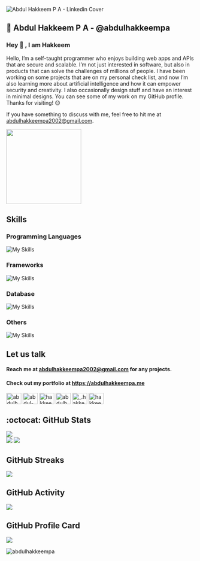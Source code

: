 ![Abdul Hakkeem P A - Linkedin Cover](https://github.com/abdulhakkeempa/abdulhakkeempa/assets/92361680/da8dbece-5f61-45d7-ba65-e037278006ee)

## :bust_in_silhouette: Abdul Hakkeem P A - @abdulhakkeempa
<h3>Hey 👋 , I am Hakkeem </h3> 

Hello, I’m a self-taught programmer who enjoys building web apps and APIs that are secure and scalable. I’m not just interested in software, but also in products that can solve the challenges of millions of people. I have been working on some projects that are on my personal check list, and now I’m also learning more about artificial intelligence and how it can empower security and creativity. I also occasionally design stuff and have an interest in minimal designs. You can see some of my work on my GitHub profile. Thanks for visiting! 😊

If you have something to discuss with me, feel free to hit me at <a href="mailto:abdulhakkeempa2002@gmail.com">abdulhakkeempa2002@gmail.com</a>.



<a href="https://www.buymeacoffee.com/abdulhakkeempa"><img src="https://cdn.buymeacoffee.com/buttons/v2/default-yellow.png" width="200" /></a>



## Skills
### Programming Languages
![My Skills](https://skillicons.dev/icons?i=python,c,cpp,js,java,php&theme=dark)  

### Frameworks
![My Skills](https://skillicons.dev/icons?i=html,css,latex,django,laravel,jquery,bootstrap&theme=dark)

### Database
![My Skills](https://skillicons.dev/icons?i=mysql,postgres&theme=dark&perline=10)

### Others
![My Skills](https://skillicons.dev/icons?i=azure,gcp,figma,nginx,git,github,githubactions&theme=dark&perline=10)

## Let us talk
#### Reach me at <a href="" >abdulhakkeempa2002@gmail.com</a> for any projects.
#### Check out my portfolio at <a href="" >https://abdulhakkeempa.me</a>
<p align="left">
<a href="https://twitter.com/abdulhakkeempa" target="blank"><img align="center" src="https://raw.githubusercontent.com/rahuldkjain/github-profile-readme-generator/master/src/images/icons/Social/twitter.svg" alt="abdulhakkeempa" height="30" width="40" /></a>
<a href="https://linkedin.com/in/abdul-hakkeem-pa" target="blank"><img align="center" src="https://raw.githubusercontent.com/rahuldkjain/github-profile-readme-generator/master/src/images/icons/Social/linked-in-alt.svg" alt="abdul-hakkeem-pa" height="30" width="40" /></a>
<a href="https://stackoverflow.com/users/hakkeempa" target="blank"><img align="center" src="https://raw.githubusercontent.com/rahuldkjain/github-profile-readme-generator/master/src/images/icons/Social/stack-overflow.svg" alt="hakkeempa" height="30" width="40" /></a>
<a href="https://fb.com/abdulhakkeempa" target="blank"><img align="center" src="https://raw.githubusercontent.com/rahuldkjain/github-profile-readme-generator/master/src/images/icons/Social/facebook.svg" alt="abdulhakkeempa" height="30" width="40" /></a>
<a href="https://instagram.com/_.hakkeem_" target="blank"><img align="center" src="https://raw.githubusercontent.com/rahuldkjain/github-profile-readme-generator/master/src/images/icons/Social/instagram.svg" alt="_.hakkeem_" height="30" width="40" /></a>
<a href="https://dev.to/hakkeempa" target="blank"><img align="center" src="https://raw.githubusercontent.com/rahuldkjain/github-profile-readme-generator/master/src/images/icons/Social/devto.svg" alt="hakkeempa" height="30" width="40" /></a>
</p>

## :octocat: GitHub Stats
![](https://komarev.com/ghpvc/?username=abdulhakkeempa&color=blue&style=for-the-badge)  
![](http://github-profile-summary-cards.vercel.app/api/cards/most-commit-language?username=abdulhakkeempa&theme=github_dark)
![](https://github-readme-stats.vercel.app/api?username=abdulhakkeempa&count_private=true&show_icons=true&theme=cobalt&hide_border=true)

## GitHub Streaks
![](https://github-readme-streak-stats.herokuapp.com?user=abdulhakkeempa&theme=github-dark-blue&hide_border=true)


## GitHub Activity
![](https://github-readme-activity-graph.cyclic.app/graph?username=abdulhakkeempa&theme=cobalt)

## GitHub Profile Card
![](https://github-profile-summary-cards.vercel.app/api/cards/profile-details?username=abdulhakkeempa&theme=github_dark)
<p align="left"><img src="https://github-profile-trophy.vercel.app/?username=abdulhakkeempa" alt="abdulhakkeempa" /> </p>




<!--
**hakkeempa/hakkeempa** is a ✨ _special_ ✨ repository because its `README.md` (this file) appears on your GitHub profile.

Here are some ideas to get you started:

- 🔭 I’m currently working on ...
- 🌱 I’m currently learning ...
- 👯 I’m looking to collaborate on ...
- 🤔 I’m looking for help with ...
- 💬 Ask me about ...
- 📫 How to reach me: ...
- 😄 Pronouns: ...
- ⚡ Fun fact: ...
-->
